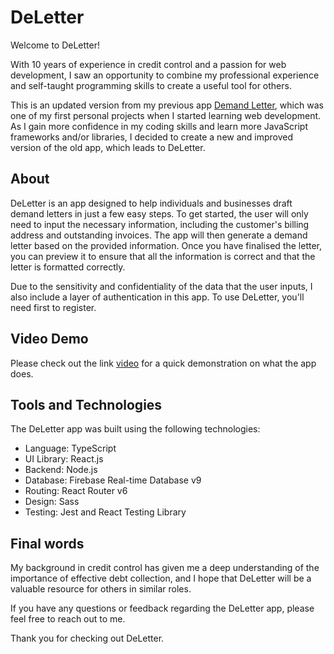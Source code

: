 # DeLetter

Welcome to DeLetter!

With 10 years of experience in credit control and a passion for web development, I saw an opportunity to combine my professional experience and self-taught programming skills to create a useful tool for others.

This is an updated version from my previous app <a href="https://github.com/wteo/demandLetter">Demand Letter</a>, which was one of my first personal projects when I started learning web development. As I gain more confidence in my coding skills and learn more JavaScript frameworks and/or libraries, I decided to create a new and improved version of the old app, which leads to DeLetter. 


<h2>About</h2>

DeLetter is an app designed to help individuals and businesses draft demand letters in just a few easy steps. To get started, the user will only need to input the necessary information, including the customer's billing address and outstanding invoices. The app will then generate a demand letter based on the provided information. Once you have finalised the letter, you can preview it to ensure that all the information is correct and that the letter is formatted correctly. 

Due to the sensitivity and confidentiality of the data that the user inputs, I also include a layer of authentication in this app. To use DeLetter, you'll need first to register.


<h2>Video Demo</h2>

Please check out the link [video](https://www.youtube.com/watch?v=tq5geGFyU3c) for a quick demonstration on what the app does.


<h2>Tools and Technologies</h2>

The DeLetter app was built using the following technologies:
<ul>
<li>Language: TypeScript</li>
<li>UI Library: React.js</li>
<li>Backend: Node.js</li>
<li>Database: Firebase Real-time Database v9</li>
<li>Routing: React Router v6</li>
<li>Design: Sass</li>
<li>Testing: Jest and React Testing Library</li>
</ul>


<h2>Final words</h2>

My background in credit control has given me a deep understanding of the importance of effective debt collection, and I hope that DeLetter will be a valuable resource for others in similar roles.

If you have any questions or feedback regarding the DeLetter app, please feel free to reach out to me.

Thank you for checking out DeLetter.
